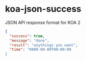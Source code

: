# koa-json-success
JSON API response format for KOA 2

```json
{
  "success": true,
  "message": "done",
  "result": "anythings you want",
  "time": "0000-00-00T00:00:00
}
```

